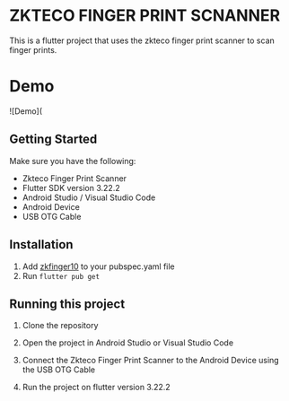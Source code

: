# ZKTECO FINGER PRINT SCNANNER
This is a flutter project that uses the zkteco finger print scanner to scan finger prints.

# Demo
![Demo](


## Getting Started
Make sure you have the following:
- Zkteco Finger Print Scanner
- Flutter SDK version 3.22.2
- Android Studio / Visual Studio Code
- Android Device
- USB OTG Cable

## Installation
1. Add [zkfinger10](https://pub.dev/packages/zkfinger10) to your pubspec.yaml file
2. Run `flutter pub get`

## Running this project
1. Clone the repository

2. Open the project in Android Studio or Visual Studio Code

3. Connect the Zkteco Finger Print Scanner to the Android Device using the USB OTG Cable

4. Run the project on flutter version 3.22.2